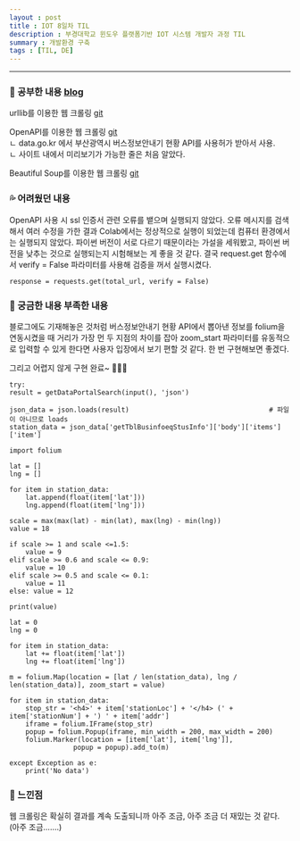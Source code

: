```yaml
---
layout : post
title : IOT 8일차 TIL
description : 부경대학교 윈도우 플랫폼기반 IOT 시스템 개발자 과정 TIL
summary : 개발환경 구축
tags : [TIL, DE]
---
```

  
-------------
   
   
### 📓 공부한 내용 [blog](https://canyougivemeonelastkiss.tistory.com/26)
  
  urllib를 이용한 웹 크롤링 [git](https://github.com/drown-ed/IOT-study/blob/main/python-basic/230208/web_crawling.ipynb)  
    
  OpenAPI를 이용한 웹 크롤링 [git](https://github.com/drown-ed/IOT-study/blob/main/python-basic/230208/openapi_crawling.ipynb)  
    ㄴ data.go.kr 에서 부산광역시 버스정보안내기 현황 API를 사용허가 받아서 사용.  
    ㄴ 사이트 내에서 미리보기가 가능한 줄은 처음 알았다.  
  
  Beautiful Soup를 이용한 웹 크롤링 [git](https://github.com/drown-ed/IOT-study/blob/main/python-basic/230208/beautifulsoup.ipynb)  
    

### 💦 어려웠던 내용 

  OpenAPI 사용 시 ssl 인증서 관련 오류를 뱉으며 실행되지 않았다. 오류 메시지를 검색해서 여러 수정을 가한 결과 Colab에서는 정상적으로 실행이 되었는데 컴퓨터 환경에서는 실행되지 않았다. 파이썬 버전이 서로 다르기 때문이라는 가설을 세워봤고, 파이썬 버전을 낮추는 것으로 실행되는지 시험해보는 게 좋을 것 같다. 결국 request.get 함수에서 verify = False 파라미터를 사용해 검증을 꺼서 실행시켰다.  
  
  ```
  response = requests.get(total_url, verify = False)
  ```
  
### 🧷 궁금한 내용  부족한 내용 
  
  블로그에도 기재해놓은 것처럼 버스정보안내기 현황 API에서 뽑아낸 정보를 folium을 연동시켰을 때 거리가 가장 먼 두 지점의 차이를 잡아 zoom_start 파라미터를 유동적으로 입력할 수 있게 한다면 사용자 입장에서 보기 편할 것 같다. 한 번 구현해보면 좋겠다.  
  
  그리고 어렵지 않게 구현 완료~ 👊👊👊
```
try:
result = getDataPortalSearch(input(), 'json')

json_data = json.loads(result)                                   # 파일이 아니므로 loads
station_data = json_data['getTblBusinfoeqStusInfo']['body']['items']['item']

import folium

lat = []
lng = []

for item in station_data:
    lat.append(float(item['lat']))
    lng.append(float(item['lng']))

scale = max(max(lat) - min(lat), max(lng) - min(lng))
value = 18

if scale >= 1 and scale <=1.5:
    value = 9
elif scale >= 0.6 and scale <= 0.9:
    value = 10
elif scale >= 0.5 and scale <= 0.1:
    value = 11
else: value = 12

print(value)

lat = 0
lng = 0

for item in station_data:
    lat += float(item['lat'])
    lng += float(item['lng'])

m = folium.Map(location = [lat / len(station_data), lng / len(station_data)], zoom_start = value)

for item in station_data:
    stop_str = '<h4>' + item['stationLoc'] + '</h4> (' + item['stationNum'] + ') ' + item['addr']
    iframe = folium.IFrame(stop_str)
    popup = folium.Popup(iframe, min_width = 200, max_width = 200)
    folium.Marker(location = [item['lat'], item['lng']],
                popup = popup).add_to(m)

except Exception as e:
    print('No data')
```

### 💬 느낀점 

  웹 크롤링은 확실히 결과를 계속 도출되니까 아주 조금, 아주 조금 더 재밌는 것 같다. (아주 조금…….)
